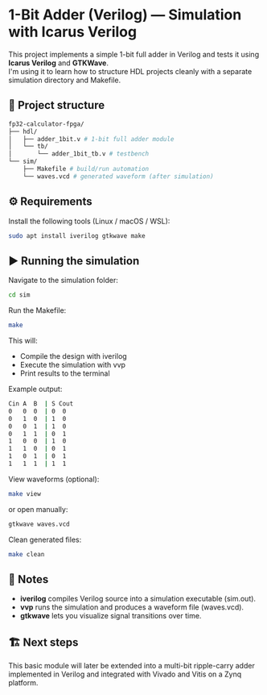 # 1-Bit Adder (Verilog) — Simulation with Icarus Verilog

This project implements a simple 1-bit full adder in Verilog and tests it using **Icarus Verilog** and **GTKWave**.  
I'm using it to learn how to structure HDL projects cleanly with a separate simulation directory and Makefile.


## 🧩 Project structure
```bash
fp32-calculator-fpga/
├── hdl/
│   ├── adder_1bit.v # 1-bit full adder module
│   └── tb/
│       └── adder_1bit_tb.v # testbench
└── sim/
    ├── Makefile # build/run automation
    └── waves.vcd # generated waveform (after simulation)
```

## ⚙️ Requirements

Install the following tools (Linux / macOS / WSL):

```bash
sudo apt install iverilog gtkwave make
```

## ▶️ Running the simulation
Navigate to the simulation folder:

```bash
cd sim
```
Run the Makefile:

```bash
make
```
This will:
- Compile the design with iverilog
- Execute the simulation with vvp
- Print results to the terminal

Example output:
```bash
Cin A  B  | S Cout
0   0  0  | 0  0
0   1  0  | 1  0
0   0  1  | 1  0
0   1  1  | 0  1
1   0  0  | 1  0
1   1  0  | 0  1
1   0  1  | 0  1
1   1  1  | 1  1
```

View waveforms (optional):
```bash
make view
```
or open manually:

```bash
gtkwave waves.vcd
```
Clean generated files:

```bash
make clean
```
## 🧠 Notes
- **iverilog** compiles Verilog source into a simulation executable (sim.out).
- **vvp** runs the simulation and produces a waveform file (waves.vcd).
- **gtkwave** lets you visualize signal transitions over time.

## 🏗️ Next steps
This basic module will later be extended into a multi-bit ripple-carry adder implemented in Verilog and integrated with Vivado and Vitis on a Zynq platform.
